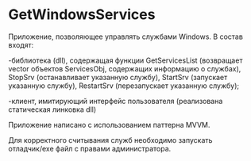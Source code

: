 # GetWindowsServices
Приложение, позволяющее управлять службами Windows.
В состав входят: 


  -библиотека (dll), содержащая функции GetServicesList (возвращает vector объектов ServicesObj, содержащих информацию о службах), StopSrv (останавливает указанную службу),
StartSrv (запускает указанную службу), RestartSrv (перезапускает указанную службу);


  -клиент, имитирующий интерфейс пользователя (реализована статическая линковка dll)
  
  
Приложение написано с использованием паттерна MVVM. 

Для корректного считывания служб необходимо запускать отладчик/exe файл с правами администратора.
